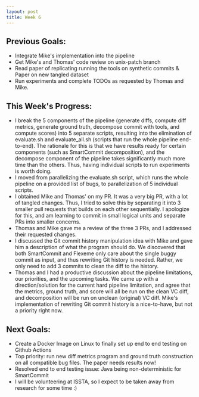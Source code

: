 ```yaml
---
layout: post
title: Week 6
---
```


## Previous Goals:
- Integrate Mike's implementation into the pipeline
- Get Mike's and Thomas' code review on unix-patch branch
- Read paper of replicating running the tools on synthetic commits & Paper on new tangled dataset
- Run experiments and complete TODOs as requested by Thomas and Mike.


## This Week's Progress:
- I break the 5 components of the pipeline (generate diffs, compute diff metrics, generate ground truth, decompose commit with tools, and compute scores) into 5 separate scripts, resulting into the elimination of evaluate.sh and evaluate_all.sh (scripts that run the whole pipeline end-to-end). The rationale for this is that we have results ready for certain components (such as SmartCommit decomposition), and the decompose component of the pipeline takes significantly much more time than the others. Thus, having individual scripts to run experiments is worth doing.
- I moved from parallelizing the evaluate.sh script, which runs the whole pipeline on a provided list of bugs, to parallelization of 5 individual scripts.
- I obtained Mike and Thomas' on my PR. It was a very big PR, with a lot of tangled changes. Thus, I tried to solve this by separating it into 3 smaller pull requests that builds on each other sequentially. I apologize for this, and am learning to commit in small logical units and separate PRs into smaller concerns.
- Thomas and Mike gave me a review of the three 3 PRs, and I addressed their requested changes.
- I discussed the Git commit history manipulation idea with Mike and gave him a description of what the program should do. We discovered that both SmartCommit and Flexeme only care about the single buggy commit as input, and thus rewriting Git history is needed. Rather, we only need to add 3 commits to clean the diff to the history.
- Thomas and I had a productive discussion about the pipeline limitations, our priorities, and the upcoming tasks. We came up with a direction/solution for the current hard pipeline limitation, and agree that the metrics, ground truth, and score will all be run on the clean VC diff, and decomposition will be run on unclean (original) VC diff. Mike's implementation of rewriting Git commit history is a nice-to-have, but not a priority right now.

## Next Goals:
- Create a Docker Image on Linux to finally set up end to end testing on Github Actions
- Top priority: run new diff metrics program and ground truth construction on all compatible bug files. The paper needs results now!
- Resolved end to end testing issue: Java being non-deterministic for SmartCommit
- I will be volunteering at ISSTA, so I expect to be taken away from research for some time :)
